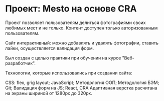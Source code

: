 # Проект: Mesto на основе CRA
Проект позволяет пользователям делиться фотографиями своих любимых мест и не только.
Контент доступен только авторизованным пользователям. 

Сайт интерактивный: можно добавлять и удалять фотографии, ставить лайки, осуществляется валидация форм.

Был создан с целью практики при обучении на курсе "Веб-разработчик".

Технологии, которые использовались при создании сайта:

СSS: flex, grig layout;
JavaScript;
Методология ООП;
Методология БЭМ;
Git;
Валидация форм на JS;
React, CRA
Адаптивная верстка расчитана на экраны шириной от 1280px до 320px.

